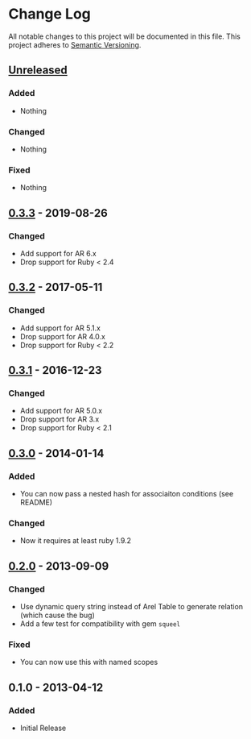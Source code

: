 # Change Log
All notable changes to this project will be documented in this file.
This project adheres to [Semantic Versioning](http://semver.org/).


## [Unreleased]

### Added

- Nothing

### Changed

- Nothing

### Fixed

- Nothing


## [0.3.3] - 2019-08-26

### Changed

- Add support for AR 6.x
- Drop support for Ruby < 2.4


## [0.3.2] - 2017-05-11

### Changed

- Add support for AR 5.1.x
- Drop support for AR 4.0.x
- Drop support for Ruby < 2.2


## [0.3.1] - 2016-12-23

### Changed

- Add support for AR 5.0.x
- Drop support for AR 3.x
- Drop support for Ruby < 2.1


## [0.3.0] - 2014-01-14

### Added

- You can now pass a nested hash for associaiton conditions (see README)

### Changed

- Now it requires at least ruby 1.9.2


## [0.2.0] - 2013-09-09

### Changed

- Use dynamic query string instead of Arel Table to generate relation (which cause the bug)
- Add a few test for compatibility with gem `squeel`

### Fixed

- You can now use this with named scopes


## 0.1.0 - 2013-04-12

### Added

- Initial Release


[Unreleased]: https://github.com/PikachuEXE/where_lower/compare/v0.3.3...HEAD
[0.3.3]: https://github.com/PikachuEXE/where_lower/compare/v0.3.2...v0.3.3
[0.3.2]: https://github.com/PikachuEXE/where_lower/compare/v0.3.1...v0.3.2
[0.3.1]: https://github.com/PikachuEXE/where_lower/compare/v0.3.0...v0.3.1
[0.3.0]: https://github.com/PikachuEXE/where_lower/compare/v0.2.0...v0.3.0
[0.2.0]: https://github.com/PikachuEXE/where_lower/compare/v0.1.0...v0.2.0
